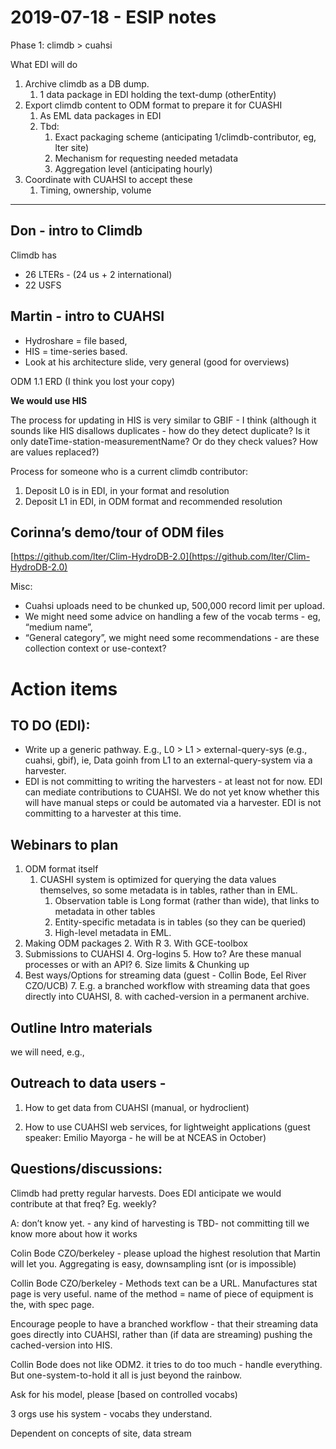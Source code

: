 # 2019-07-18 - ESIP notes

Phase 1: climdb > cuahsi

What EDI will do

1. Archive climdb as a DB dump. 
    1. 1 data package in EDI holding the text-dump (otherEntity)
1. Export climdb content to ODM format to prepare it for CUASHI
    1. As EML data packages in EDI
    1. Tbd:
        1. Exact packaging scheme (anticipating 1/climdb-contributor, eg, lter site)
        2. Mechanism for requesting needed metadata
        3. Aggregation level (anticipating hourly)
1. Coordinate with CUAHSI to accept these 
    1. Timing, ownership, volume

----------------

## Don - intro to Climdb

Climdb has 
- 26 LTERs - (24 us + 2 international)
- 22 USFS

## Martin - intro to CUAHSI

- Hydroshare = file based,
- HIS = time-series based.
- Look at his architecture slide, very general (good for overviews)

ODM 1.1 ERD (I think you lost your copy)

**We would use HIS**

The process for updating in HIS is very similar to GBIF - I think (although it sounds like HIS disallows duplicates - how do they detect duplicate? Is it only dateTime-station-measurementName? Or do they check values? How are values replaced?)


Process for someone who is a current climdb contributor:

1. Deposit L0 is in EDI, in your format and resolution
2. Deposit L1 in EDI, in ODM format and recommended resolution


## Corinna’s demo/tour of ODM files

[https://github.com/lter/Clim-HydroDB-2.0](https://github.com/lter/Clim-HydroDB-2.0)

Misc: 

- Cuahsi uploads need to be chunked up, 500,000 record limit per upload.
- We might need some advice on handling a few of the vocab terms - eg, “medium name”,
- “General category”, we might need some recommendations - are these collection context or use-context?


# Action items

## TO DO (EDI): 

- Write up a generic pathway. E.g., L0 > L1 > external-query-sys (e.g., cuahsi, gbif), ie, Data goinh from L1 to an external-query-system via a harvester.
- EDI is not committing to writing the harvesters - at least not for now. EDI can mediate contributions to CUAHSI. We do not yet know whether this will have manual steps or could be automated via a harvester. EDI is not committing to a harvester at this time.

## Webinars to plan

1. ODM format itself
    1. CUASHI system is optimized for querying the data values themselves, so some metadata is in tables, rather than in EML.
        1. Observation table is Long format (rather than wide), that links to metadata in other tables
        2. Entity-specific metadata is in tables (so they can be queried)
        3. High-level metadata in EML.
2. Making ODM packages
    2. With R
    3. With GCE-toolbox
3. Submissions to CUAHSI
    4. Org-logins
    5. How to? Are these manual processes or with an API?
    6. Size limits & Chunking up
4. Best ways/Options for streaming data  (guest - Collin Bode, Eel River CZO/UCB)
    7. E.g. a branched workflow with streaming data that goes directly into CUAHSI, 
    8. with cached-version in a permanent archive.

## Outline Intro materials

we will need, e.g.,

## Outreach to data users -

   1. How to get data from CUAHSI (manual, or hydroclient)

   2. How to use CUAHSI web services, for lightweight applications (guest speaker: Emilio Mayorga - he will be at NCEAS in October)

## Questions/discussions:

Climdb had pretty regular harvests. Does EDI anticipate we would contribute at that freq? Eg. weekly?

A: don’t know yet. - any kind of harvesting is TBD- not committing till we know more about how it works

Colin Bode CZO/berkeley - please upload the highest resolution that Martin will let you. Aggregating is easy, downsampling isnt (or is impossible)

Collin Bode CZO/berkeley - Methods text can be a URL. Manufactures stat page is very useful. name of the method = name of piece of equipment is the, with spec page.

Encourage people to have a branched workflow - that their streaming data goes directly into CUAHSI, rather than (if data are streaming) pushing the cached-version into HIS.

Collin Bode does not like ODM2. it tries to do too much - handle everything. But one-system-to-hold it all is just beyond the rainbow.

Ask for his model, please [based on controlled vocabs)

3 orgs use his system - vocabs they understand. 

Dependent on concepts of site, data stream


<!-- Docs to Markdown version 1.0β17 -->
